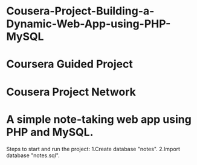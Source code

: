 # Cousera-Project-Building-a-Dynamic-Web-App-using-PHP-MySQL
# Coursera Guided Project
# Cousera Project Network
# A simple note-taking web app using PHP and MySQL.

Steps to start and run the project:
1.Create database "notes".
2.Import database "notes.sql".
